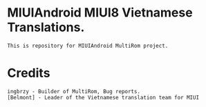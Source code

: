 # MIUIAndroid MIUI8 Vietnamese Translations.
	This is repository for MIUIAndroid MultiRom project.
# Credits
    ingbrzy - Builder of MultiRom, Bug reports.
    [Belmont] - Leader of the Vietnamese translation team for MIUI
